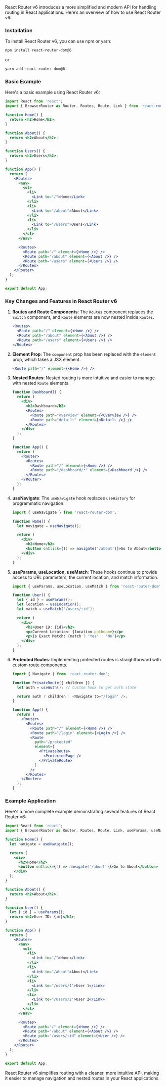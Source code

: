 React Router v6 introduces a more simplified and modern API for handling routing in React applications. Here’s an overview of how to use React Router v6:

### Installation

To install React Router v6, you can use npm or yarn:

```bash
npm install react-router-dom@6

```

or

```bash
yarn add react-router-dom@6

```

### Basic Example

Here's a basic example using React Router v6:

```jsx
import React from 'react';
import { BrowserRouter as Router, Routes, Route, Link } from 'react-router-dom';

function Home() {
  return <h2>Home</h2>;
}

function About() {
  return <h2>About</h2>;
}

function Users() {
  return <h2>Users</h2>;
}

function App() {
  return (
    <Router>
      <nav>
        <ul>
          <li>
            <Link to="/">Home</Link>
          </li>
          <li>
            <Link to="/about">About</Link>
          </li>
          <li>
            <Link to="/users">Users</Link>
          </li>
        </ul>
      </nav>

      <Routes>
        <Route path="/" element={<Home />} />
        <Route path="/about" element={<About />} />
        <Route path="/users" element={<Users />} />
      </Routes>
    </Router>
  );
}

export default App;

```

### Key Changes and Features in React Router v6

1. **Routes and Route Components**:
The `Routes` component replaces the `Switch` component, and `Route` elements are now nested inside `Routes`.
    
    ```jsx
    <Routes>
      <Route path="/" element={<Home />} />
      <Route path="/about" element={<About />} />
      <Route path="/users" element={<Users />} />
    </Routes>
    
    ```
    
2. **Element Prop**:
The `component` prop has been replaced with the `element` prop, which takes a JSX element.
    
    ```jsx
    <Route path="/" element={<Home />} />
    
    ```
    
3. **Nested Routes**:
Nested routing is more intuitive and easier to manage with nested `Route` elements.
    
    ```jsx
    function Dashboard() {
      return (
        <div>
          <h2>Dashboard</h2>
          <Routes>
            <Route path="overview" element={<Overview />} />
            <Route path="details" element={<Details />} />
          </Routes>
        </div>
      );
    }
    
    function App() {
      return (
        <Router>
          <Routes>
            <Route path="/" element={<Home />} />
            <Route path="/dashboard/*" element={<Dashboard />} />
          </Routes>
        </Router>
      );
    }
    
    ```
    
4. **useNavigate**:
The `useNavigate` hook replaces `useHistory` for programmatic navigation.
    
    ```jsx
    import { useNavigate } from 'react-router-dom';
    
    function Home() {
      let navigate = useNavigate();
    
      return (
        <div>
          <h2>Home</h2>
          <button onClick={() => navigate('/about')}>Go to About</button>
        </div>
      );
    }
    
    ```
    
5. **useParams, useLocation, useMatch**:
These hooks continue to provide access to URL parameters, the current location, and match information.
    
    ```jsx
    import { useParams, useLocation, useMatch } from 'react-router-dom';
    
    function User() {
      let { id } = useParams();
      let location = useLocation();
      let match = useMatch('/users/:id');
    
      return (
        <div>
          <h2>User ID: {id}</h2>
          <p>Current Location: {location.pathname}</p>
          <p>Is Exact Match: {match ? 'Yes' : 'No'}</p>
        </div>
      );
    }
    
    ```
    
6. **Protected Routes**:
Implementing protected routes is straightforward with custom route components.
    
    ```jsx
    import { Navigate } from 'react-router-dom';
    
    function PrivateRoute({ children }) {
      let auth = useAuth(); // Custom hook to get auth state
    
      return auth ? children : <Navigate to="/login" />;
    }
    
    function App() {
      return (
        <Router>
          <Routes>
            <Route path="/" element={<Home />} />
            <Route path="/login" element={<Login />} />
            <Route
              path="/protected"
              element={
                <PrivateRoute>
                  <ProtectedPage />
                </PrivateRoute>
              }
            />
          </Routes>
        </Router>
      );
    }
    
    ```
    

### Example Application

Here's a more complete example demonstrating several features of React Router v6:

```jsx
import React from 'react';
import { BrowserRouter as Router, Routes, Route, Link, useParams, useNavigate } from 'react-router-dom';

function Home() {
  let navigate = useNavigate();

  return (
    <div>
      <h2>Home</h2>
      <button onClick={() => navigate('/about')}>Go to About</button>
    </div>
  );
}

function About() {
  return <h2>About</h2>;
}

function User() {
  let { id } = useParams();
  return <h2>User ID: {id}</h2>;
}

function App() {
  return (
    <Router>
      <nav>
        <ul>
          <li>
            <Link to="/">Home</Link>
          </li>
          <li>
            <Link to="/about">About</Link>
          </li>
          <li>
            <Link to="/users/1">User 1</Link>
          </li>
          <li>
            <Link to="/users/2">User 2</Link>
          </li>
        </ul>
      </nav>

      <Routes>
        <Route path="/" element={<Home />} />
        <Route path="/about" element={<About />} />
        <Route path="/users/:id" element={<User />} />
      </Routes>
    </Router>
  );
}

export default App;

```

React Router v6 simplifies routing with a cleaner, more intuitive API, making it easier to manage navigation and nested routes in your React applications.